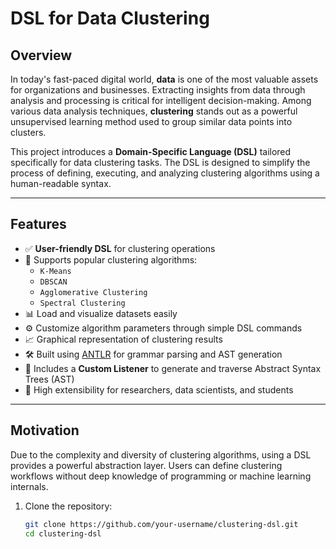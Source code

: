 # DSL for Data Clustering

## Overview

In today's fast-paced digital world, **data** is one of the most valuable assets for organizations and businesses. Extracting insights from data through analysis and processing is critical for intelligent decision-making. Among various data analysis techniques, **clustering** stands out as a powerful unsupervised learning method used to group similar data points into clusters.

This project introduces a **Domain-Specific Language (DSL)** tailored specifically for data clustering tasks. The DSL is designed to simplify the process of defining, executing, and analyzing clustering algorithms using a human-readable syntax.

---

## Features

- ✅ **User-friendly DSL** for clustering operations  
- 🧠 Supports popular clustering algorithms:
  - `K-Means`
  - `DBSCAN`
  - `Agglomerative Clustering`
  - `Spectral Clustering`
- 📊 Load and visualize datasets easily
- ⚙️ Customize algorithm parameters through simple DSL commands
- 📈 Graphical representation of clustering results
- 🛠️ Built using [ANTLR](https://www.antlr.org/) for grammar parsing and AST generation
- 🧩 Includes a **Custom Listener** to generate and traverse Abstract Syntax Trees (AST)
- 🚀 High extensibility for researchers, data scientists, and students

---

## Motivation

Due to the complexity and diversity of clustering algorithms, using a DSL provides a powerful abstraction layer. Users can define clustering workflows without deep knowledge of programming or machine learning internals.


1. Clone the repository:
   ```bash
   git clone https://github.com/your-username/clustering-dsl.git
   cd clustering-dsl
